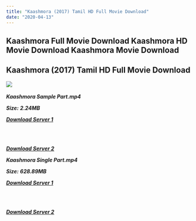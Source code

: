 ```yaml
---
title: "Kaashmora (2017) Tamil HD Full Movie Download"
date: "2020-04-13"
---
```


## Kaashmora Full Movie Download Kaashmora HD Movie Download Kaashmora Movie Download 

## Kaashmora (2017) Tamil HD Full Movie Download

![](https://images.moviebuff.com/88ce0b5f-7407-461f-985b-b120ca81b6b9?w=1000) 

_**Kaashmora Sample Part.mp4**_

_**Size:**_ **_2.24MB_**  

_**[Download Server 1](http://s6.uptofiles.net//files/Tamil{fd620c6e78cfff08ebfb4d2d3131a235617ba7e0206610644c5f25f325d4dc51}202017{fd620c6e78cfff08ebfb4d2d3131a235617ba7e0206610644c5f25f325d4dc51}20Movies/Kaashmora{fd620c6e78cfff08ebfb4d2d3131a235617ba7e0206610644c5f25f325d4dc51}20(2017){fd620c6e78cfff08ebfb4d2d3131a235617ba7e0206610644c5f25f325d4dc51}20HD{fd620c6e78cfff08ebfb4d2d3131a235617ba7e0206610644c5f25f325d4dc51}20DVDRip/Mp4{fd620c6e78cfff08ebfb4d2d3131a235617ba7e0206610644c5f25f325d4dc51}20HD{fd620c6e78cfff08ebfb4d2d3131a235617ba7e0206610644c5f25f325d4dc51}20(640x360)/Kaashmora{fd620c6e78cfff08ebfb4d2d3131a235617ba7e0206610644c5f25f325d4dc51}20(2017){fd620c6e78cfff08ebfb4d2d3131a235617ba7e0206610644c5f25f325d4dc51}20Sample{fd620c6e78cfff08ebfb4d2d3131a235617ba7e0206610644c5f25f325d4dc51}20(640x360).mp4)**_  
_[  
](http://s6.uptofiles.net//files/Tamil{fd620c6e78cfff08ebfb4d2d3131a235617ba7e0206610644c5f25f325d4dc51}202017{fd620c6e78cfff08ebfb4d2d3131a235617ba7e0206610644c5f25f325d4dc51}20Movies/Kaashmora{fd620c6e78cfff08ebfb4d2d3131a235617ba7e0206610644c5f25f325d4dc51}20(2017){fd620c6e78cfff08ebfb4d2d3131a235617ba7e0206610644c5f25f325d4dc51}20HD{fd620c6e78cfff08ebfb4d2d3131a235617ba7e0206610644c5f25f325d4dc51}20DVDRip/Mp4{fd620c6e78cfff08ebfb4d2d3131a235617ba7e0206610644c5f25f325d4dc51}20HD{fd620c6e78cfff08ebfb4d2d3131a235617ba7e0206610644c5f25f325d4dc51}20(640x360)/Kaashmora{fd620c6e78cfff08ebfb4d2d3131a235617ba7e0206610644c5f25f325d4dc51}20(2017){fd620c6e78cfff08ebfb4d2d3131a235617ba7e0206610644c5f25f325d4dc51}20Sample{fd620c6e78cfff08ebfb4d2d3131a235617ba7e0206610644c5f25f325d4dc51}20(640x360).mp4)_

[  
](http://s6.uptofiles.net//files/Tamil{fd620c6e78cfff08ebfb4d2d3131a235617ba7e0206610644c5f25f325d4dc51}202017{fd620c6e78cfff08ebfb4d2d3131a235617ba7e0206610644c5f25f325d4dc51}20Movies/Kaashmora{fd620c6e78cfff08ebfb4d2d3131a235617ba7e0206610644c5f25f325d4dc51}20(2017){fd620c6e78cfff08ebfb4d2d3131a235617ba7e0206610644c5f25f325d4dc51}20HD{fd620c6e78cfff08ebfb4d2d3131a235617ba7e0206610644c5f25f325d4dc51}20DVDRip/Mp4{fd620c6e78cfff08ebfb4d2d3131a235617ba7e0206610644c5f25f325d4dc51}20HD{fd620c6e78cfff08ebfb4d2d3131a235617ba7e0206610644c5f25f325d4dc51}20(640x360)/Kaashmora{fd620c6e78cfff08ebfb4d2d3131a235617ba7e0206610644c5f25f325d4dc51}20(2017){fd620c6e78cfff08ebfb4d2d3131a235617ba7e0206610644c5f25f325d4dc51}20Sample{fd620c6e78cfff08ebfb4d2d3131a235617ba7e0206610644c5f25f325d4dc51}20(640x360).mp4)

_**[Download Server 2](http://s6.uptofiles.net//files/Tamil{fd620c6e78cfff08ebfb4d2d3131a235617ba7e0206610644c5f25f325d4dc51}202017{fd620c6e78cfff08ebfb4d2d3131a235617ba7e0206610644c5f25f325d4dc51}20Movies/Kaashmora{fd620c6e78cfff08ebfb4d2d3131a235617ba7e0206610644c5f25f325d4dc51}20(2017){fd620c6e78cfff08ebfb4d2d3131a235617ba7e0206610644c5f25f325d4dc51}20HD{fd620c6e78cfff08ebfb4d2d3131a235617ba7e0206610644c5f25f325d4dc51}20DVDRip/Mp4{fd620c6e78cfff08ebfb4d2d3131a235617ba7e0206610644c5f25f325d4dc51}20HD{fd620c6e78cfff08ebfb4d2d3131a235617ba7e0206610644c5f25f325d4dc51}20(640x360)/Kaashmora{fd620c6e78cfff08ebfb4d2d3131a235617ba7e0206610644c5f25f325d4dc51}20(2017){fd620c6e78cfff08ebfb4d2d3131a235617ba7e0206610644c5f25f325d4dc51}20Sample{fd620c6e78cfff08ebfb4d2d3131a235617ba7e0206610644c5f25f325d4dc51}20(640x360).mp4)**_  

_**Kaashmora Single Part.mp4**_

_**Size:**_ **_628.89MB_**  

_**[Download Server 1](http://s6.uptofiles.net//files/Tamil{fd620c6e78cfff08ebfb4d2d3131a235617ba7e0206610644c5f25f325d4dc51}202017{fd620c6e78cfff08ebfb4d2d3131a235617ba7e0206610644c5f25f325d4dc51}20Movies/Kaashmora{fd620c6e78cfff08ebfb4d2d3131a235617ba7e0206610644c5f25f325d4dc51}20(2017){fd620c6e78cfff08ebfb4d2d3131a235617ba7e0206610644c5f25f325d4dc51}20HD{fd620c6e78cfff08ebfb4d2d3131a235617ba7e0206610644c5f25f325d4dc51}20DVDRip/Mp4{fd620c6e78cfff08ebfb4d2d3131a235617ba7e0206610644c5f25f325d4dc51}20HD{fd620c6e78cfff08ebfb4d2d3131a235617ba7e0206610644c5f25f325d4dc51}20(640x360)/Kaashmora{fd620c6e78cfff08ebfb4d2d3131a235617ba7e0206610644c5f25f325d4dc51}20(2017){fd620c6e78cfff08ebfb4d2d3131a235617ba7e0206610644c5f25f325d4dc51}20Single{fd620c6e78cfff08ebfb4d2d3131a235617ba7e0206610644c5f25f325d4dc51}20Part{fd620c6e78cfff08ebfb4d2d3131a235617ba7e0206610644c5f25f325d4dc51}20(640x360).mp4)**_  
_[  
](http://s6.uptofiles.net//files/Tamil{fd620c6e78cfff08ebfb4d2d3131a235617ba7e0206610644c5f25f325d4dc51}202017{fd620c6e78cfff08ebfb4d2d3131a235617ba7e0206610644c5f25f325d4dc51}20Movies/Kaashmora{fd620c6e78cfff08ebfb4d2d3131a235617ba7e0206610644c5f25f325d4dc51}20(2017){fd620c6e78cfff08ebfb4d2d3131a235617ba7e0206610644c5f25f325d4dc51}20HD{fd620c6e78cfff08ebfb4d2d3131a235617ba7e0206610644c5f25f325d4dc51}20DVDRip/Mp4{fd620c6e78cfff08ebfb4d2d3131a235617ba7e0206610644c5f25f325d4dc51}20HD{fd620c6e78cfff08ebfb4d2d3131a235617ba7e0206610644c5f25f325d4dc51}20(640x360)/Kaashmora{fd620c6e78cfff08ebfb4d2d3131a235617ba7e0206610644c5f25f325d4dc51}20(2017){fd620c6e78cfff08ebfb4d2d3131a235617ba7e0206610644c5f25f325d4dc51}20Single{fd620c6e78cfff08ebfb4d2d3131a235617ba7e0206610644c5f25f325d4dc51}20Part{fd620c6e78cfff08ebfb4d2d3131a235617ba7e0206610644c5f25f325d4dc51}20(640x360).mp4)_

[  
](http://s6.uptofiles.net//files/Tamil{fd620c6e78cfff08ebfb4d2d3131a235617ba7e0206610644c5f25f325d4dc51}202017{fd620c6e78cfff08ebfb4d2d3131a235617ba7e0206610644c5f25f325d4dc51}20Movies/Kaashmora{fd620c6e78cfff08ebfb4d2d3131a235617ba7e0206610644c5f25f325d4dc51}20(2017){fd620c6e78cfff08ebfb4d2d3131a235617ba7e0206610644c5f25f325d4dc51}20HD{fd620c6e78cfff08ebfb4d2d3131a235617ba7e0206610644c5f25f325d4dc51}20DVDRip/Mp4{fd620c6e78cfff08ebfb4d2d3131a235617ba7e0206610644c5f25f325d4dc51}20HD{fd620c6e78cfff08ebfb4d2d3131a235617ba7e0206610644c5f25f325d4dc51}20(640x360)/Kaashmora{fd620c6e78cfff08ebfb4d2d3131a235617ba7e0206610644c5f25f325d4dc51}20(2017){fd620c6e78cfff08ebfb4d2d3131a235617ba7e0206610644c5f25f325d4dc51}20Single{fd620c6e78cfff08ebfb4d2d3131a235617ba7e0206610644c5f25f325d4dc51}20Part{fd620c6e78cfff08ebfb4d2d3131a235617ba7e0206610644c5f25f325d4dc51}20(640x360).mp4)

_**[Download Server 2](http://s6.uptofiles.net//files/Tamil{fd620c6e78cfff08ebfb4d2d3131a235617ba7e0206610644c5f25f325d4dc51}202017{fd620c6e78cfff08ebfb4d2d3131a235617ba7e0206610644c5f25f325d4dc51}20Movies/Kaashmora{fd620c6e78cfff08ebfb4d2d3131a235617ba7e0206610644c5f25f325d4dc51}20(2017){fd620c6e78cfff08ebfb4d2d3131a235617ba7e0206610644c5f25f325d4dc51}20HD{fd620c6e78cfff08ebfb4d2d3131a235617ba7e0206610644c5f25f325d4dc51}20DVDRip/Mp4{fd620c6e78cfff08ebfb4d2d3131a235617ba7e0206610644c5f25f325d4dc51}20HD{fd620c6e78cfff08ebfb4d2d3131a235617ba7e0206610644c5f25f325d4dc51}20(640x360)/Kaashmora{fd620c6e78cfff08ebfb4d2d3131a235617ba7e0206610644c5f25f325d4dc51}20(2017){fd620c6e78cfff08ebfb4d2d3131a235617ba7e0206610644c5f25f325d4dc51}20Single{fd620c6e78cfff08ebfb4d2d3131a235617ba7e0206610644c5f25f325d4dc51}20Part{fd620c6e78cfff08ebfb4d2d3131a235617ba7e0206610644c5f25f325d4dc51}20(640x360).mp4)**_ [](http://dl2.tamilsrcg.xyz/load/2017/Kaashmora/Kaashmora{fd620c6e78cfff08ebfb4d2d3131a235617ba7e0206610644c5f25f325d4dc51}20(2017){fd620c6e78cfff08ebfb4d2d3131a235617ba7e0206610644c5f25f325d4dc51}20HDRip{fd620c6e78cfff08ebfb4d2d3131a235617ba7e0206610644c5f25f325d4dc51}20HD.mp4)
